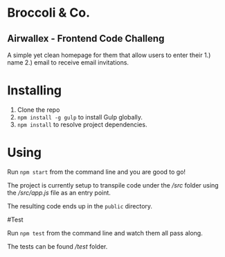 # Broccoli & Co.
## Airwallex - Frontend Code Challeng

A simple yet clean homepage for them that allow users to enter their 1.) name 2.) email to receive email invitations.


# Installing

1. Clone the repo
2. `npm install -g gulp` to install Gulp globally.
3. `npm install` to resolve project dependencies.

# Using

Run `npm start` from the command line and you are good to go!

The project is currently setup to transpile code under the _/src_ folder using the _/src/app.js_ file as an entry point.

The resulting code ends up in the `public` directory.

#Test

Run `npm test` from the command line and watch them all pass along.

The tests can be found _/test_ folder.
